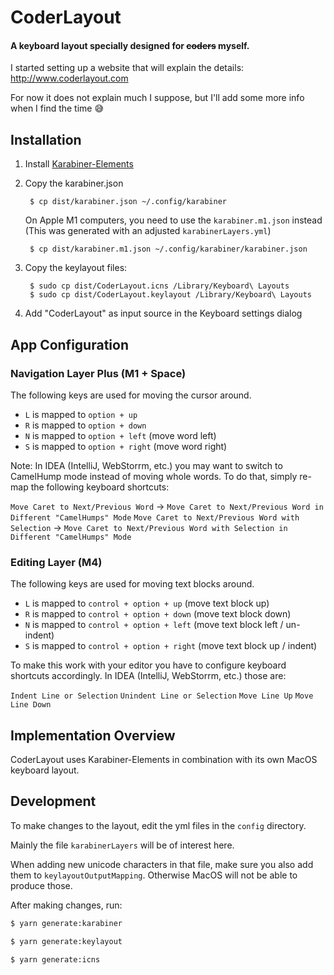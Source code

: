 # CoderLayout

#### A keyboard layout specially designed for ~~coders~~ myself.

I started setting up a website that will explain the details: http://www.coderlayout.com

For now it does not explain much I suppose, but I'll add some more info when I find the time 😅

## Installation

1. Install [Karabiner-Elements](https://pqrs.org/osx/karabiner/)

2. Copy the karabiner.json

        $ cp dist/karabiner.json ~/.config/karabiner

   On Apple M1 computers, you need to use the `karabiner.m1.json` instead (This was generated with an adjusted `karabinerLayers.yml`)

        $ cp dist/karabiner.m1.json ~/.config/karabiner/karabiner.json


3. Copy the keylayout files:

        $ sudo cp dist/CoderLayout.icns /Library/Keyboard\ Layouts
        $ sudo cp dist/CoderLayout.keylayout /Library/Keyboard\ Layouts


4. Add "CoderLayout" as input source in the Keyboard settings dialog

## App Configuration

### Navigation Layer Plus (M1 + Space)

The following keys are used for moving the cursor around.

* `L` is mapped to `option + up`
* `R` is mapped to `option + down`
* `N` is mapped to `option + left` (move word left) 
* `S` is mapped to `option + right` (move word right)

Note: In IDEA (IntelliJ, WebStorrm, etc.) you may want to switch to CamelHump mode instead of moving whole words.
To do that, simply re-map the following keyboard shortcuts:

`Move Caret to Next/Previous Word`  -> `Move Caret to Next/Previous Word in Different "CamelHumps" Mode`
`Move Caret to Next/Previous Word with Selection`  -> `Move Caret to Next/Previous Word with Selection in Different "CamelHumps" Mode`

### Editing Layer (M4)

The following keys are used for moving text blocks around.

* `L` is mapped to `control + option + up` (move text block up)
* `R` is mapped to `control + option + down` (move text block down)
* `N` is mapped to `control + option + left` (move text block left / un-indent) 
* `S` is mapped to `control + option + right` (move text block up / indent)

To make this work with your editor you have to configure keyboard shortcuts accordingly.
In IDEA (IntelliJ, WebStorrm, etc.) those are:

`Indent Line or Selection`
`Unindent Line or Selection`
`Move Line Up`
`Move Line Down`

## Implementation Overview

CoderLayout uses Karabiner-Elements in combination with its own MacOS keyboard layout.


## Development

To make changes to the layout, edit the yml files in the `config` directory.

Mainly the file `karabinerLayers` will be of interest here.

When adding new unicode characters in that file, make sure you also add them to `keylayoutOutputMapping`.
Otherwise MacOS will not be able to produce those.

After making changes, run:

```bash
$ yarn generate:karabiner
```

```bash
$ yarn generate:keylayout
```

```bash
$ yarn generate:icns
```
